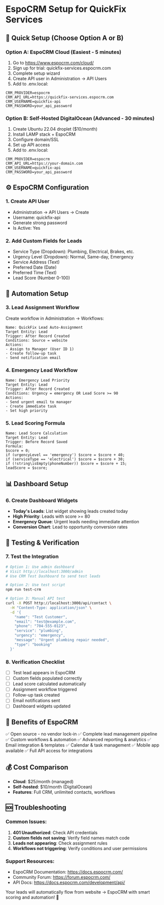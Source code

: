 # EspoCRM Setup for QuickFix Services

## 🎯 Quick Setup (Choose Option A or B)

### Option A: EspoCRM Cloud (Easiest - 5 minutes)
1. Go to https://www.espocrm.com/cloud/
2. Sign up for trial: quickfix-services.espocrm.com  
3. Complete setup wizard
4. Create API user in Administration → API Users
5. Add to .env.local:
```
CRM_PROVIDER=espocrm
CRM_API_URL=https://quickfix-services.espocrm.com
CRM_USERNAME=quickfix-api
CRM_PASSWORD=your_api_password
```

### Option B: Self-Hosted DigitalOcean (Advanced - 30 minutes)
1. Create Ubuntu 22.04 droplet ($10/month)
2. Install LAMP stack + EspoCRM
3. Configure domain/SSL
4. Set up API access
5. Add to .env.local:
```
CRM_PROVIDER=espocrm
CRM_API_URL=https://your-domain.com
CRM_USERNAME=quickfix-api  
CRM_PASSWORD=your_api_password
```

## ⚙️ EspoCRM Configuration

### 1. Create API User
- Administration → API Users → Create
- Username: quickfix-api
- Generate strong password
- Is Active: Yes

### 2. Add Custom Fields for Leads
- Service Type (Dropdown): Plumbing, Electrical, Brakes, etc.
- Urgency Level (Dropdown): Normal, Same-day, Emergency
- Service Address (Text)
- Preferred Date (Date)
- Preferred Time (Text)
- Lead Score (Number 0-100)

## 🔧 Automation Setup

### 3. Lead Assignment Workflow
Create workflow in Administration → Workflows:
```
Name: QuickFix Lead Auto-Assignment
Target Entity: Lead
Trigger: After Record Created
Conditions: Source = website
Actions:
- Assign to Manager (User ID 1)
- Create follow-up task
- Send notification email
```

### 4. Emergency Lead Workflow
```
Name: Emergency Lead Priority
Target Entity: Lead
Trigger: After Record Created
Conditions: Urgency = emergency OR Lead Score >= 90
Actions:
- Send urgent email to manager
- Create immediate task
- Set high priority
```

### 5. Lead Scoring Formula
```
Name: Lead Score Calculation
Target Entity: Lead
Trigger: Before Record Saved
Formula:
$score = 0;
if (urgencyLevel == 'emergency') $score = $score + 40;
if (serviceType == 'electrical') $score = $score + 30;
if (!string\isEmpty(phoneNumber)) $score = $score + 15;
leadScore = $score;
```

## 📊 Dashboard Setup

### 6. Create Dashboard Widgets
- **Today's Leads**: List widget showing leads created today
- **High Priority**: Leads with score >= 80
- **Emergency Queue**: Urgent leads needing immediate attention
- **Conversion Chart**: Lead to opportunity conversion rates

## 🧪 Testing & Verification

### 7. Test the Integration
```bash
# Option 1: Use admin dashboard
# Visit http://localhost:3000/admin
# Use CRM Test Dashboard to send test leads

# Option 2: Use test script
npm run test-crm

# Option 3: Manual API test
curl -X POST http://localhost:3000/api/contact \
  -H "Content-Type: application/json" \
  -d '{
    "name": "Test Customer",
    "email": "test@example.com",
    "phone": "704-555-0123",
    "service": "plumbing",
    "urgency": "emergency",
    "message": "Urgent plumbing repair needed",
    "type": "booking"
  }'
```

### 8. Verification Checklist
- [ ] Test lead appears in EspoCRM
- [ ] Custom fields populated correctly
- [ ] Lead score calculated automatically
- [ ] Assignment workflow triggered
- [ ] Follow-up task created
- [ ] Email notifications sent
- [ ] Dashboard widgets updated

## 🚀 Benefits of EspoCRM

✅ Open source - no vendor lock-in
✅ Complete lead management pipeline  
✅ Custom workflows & automation
✅ Advanced reporting & analytics
✅ Email integration & templates
✅ Calendar & task management
✅ Mobile app available
✅ Full API access for integrations

## 💰 Cost Comparison
- **Cloud**: $25/month (managed)
- **Self-hosted**: $10/month (DigitalOcean)
- **Features**: Full CRM, unlimited contacts, workflows

## 🆘 Troubleshooting

### Common Issues:
1. **401 Unauthorized**: Check API credentials
2. **Custom fields not saving**: Verify field names match code
3. **Leads not appearing**: Check assignment rules
4. **Workflows not triggering**: Verify conditions and user permissions

### Support Resources:
- EspoCRM Documentation: https://docs.espocrm.com/
- Community Forum: https://forum.espocrm.com/
- API Docs: https://docs.espocrm.com/development/api/

Your leads will automatically flow from website → EspoCRM with smart scoring and automation! 🎉
